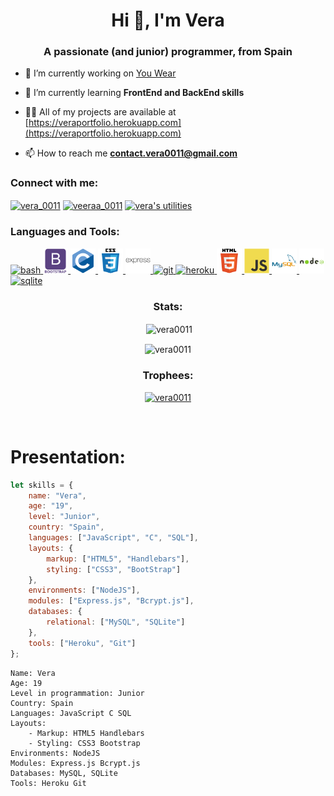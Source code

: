<h1 align="center">Hi 👋, I'm Vera</h1>
<h3 align="center">A passionate (and junior) programmer, from Spain</h3>

- 🔭 I’m currently working on [You Wear](https://github.com/YouWear)

- 🌱 I’m currently learning **FrontEnd and BackEnd skills**

- 👨‍💻 All of my projects are available at [https://veraportfolio.herokuapp.com](https://veraportfolio.herokuapp.com)

- 📫 How to reach me **contact.vera0011@gmail.com**

<h3 align="left">Connect with me:</h3>
<p align="left">
<a href="https://twitter.com/vera_0011" target="blank"><img align="center" src="https://raw.githubusercontent.com/rahuldkjain/github-profile-readme-generator/master/src/images/icons/Social/twitter.svg" alt="vera_0011" height="30" width="40" /></a>
<a href="https://instagram.com/veeraa_0011" target="blank"><img align="center" src="https://raw.githubusercontent.com/rahuldkjain/github-profile-readme-generator/master/src/images/icons/Social/instagram.svg" alt="veeraa_0011" height="30" width="40" /></a>
<a href="https://www.youtube.com/c/vera's utilities" target="blank"><img align="center" src="https://raw.githubusercontent.com/rahuldkjain/github-profile-readme-generator/master/src/images/icons/Social/youtube.svg" alt="vera's utilities" height="30" width="40" /></a>
</p>

<h3 align="left">Languages and Tools:</h3>
<p align="left"> <a href="https://www.gnu.org/software/bash/" target="_blank"> <img src="https://www.vectorlogo.zone/logos/gnu_bash/gnu_bash-icon.svg" alt="bash" width="40" height="40"/> </a> <a href="https://getbootstrap.com" target="_blank"> <img src="https://raw.githubusercontent.com/devicons/devicon/master/icons/bootstrap/bootstrap-plain-wordmark.svg" alt="bootstrap" width="40" height="40"/> </a> <a href="https://www.cprogramming.com/" target="_blank"> <img src="https://raw.githubusercontent.com/devicons/devicon/master/icons/c/c-original.svg" alt="c" width="40" height="40"/> </a> <a href="https://www.w3schools.com/css/" target="_blank"> <img src="https://raw.githubusercontent.com/devicons/devicon/master/icons/css3/css3-original-wordmark.svg" alt="css3" width="40" height="40"/> </a> <a href="https://expressjs.com" target="_blank"> <img src="https://raw.githubusercontent.com/devicons/devicon/master/icons/express/express-original-wordmark.svg" alt="express" width="40" height="40"/> </a> <a href="https://git-scm.com/" target="_blank"> <img src="https://www.vectorlogo.zone/logos/git-scm/git-scm-icon.svg" alt="git" width="40" height="40"/> </a> <a href="https://heroku.com" target="_blank"> <img src="https://www.vectorlogo.zone/logos/heroku/heroku-icon.svg" alt="heroku" width="40" height="40"/> </a> <a href="https://www.w3.org/html/" target="_blank"> <img src="https://raw.githubusercontent.com/devicons/devicon/master/icons/html5/html5-original-wordmark.svg" alt="html5" width="40" height="40"/> </a> <a href="https://developer.mozilla.org/en-US/docs/Web/JavaScript" target="_blank"> <img src="https://raw.githubusercontent.com/devicons/devicon/master/icons/javascript/javascript-original.svg" alt="javascript" width="40" height="40"/> </a> <a href="https://www.mysql.com/" target="_blank"> <img src="https://raw.githubusercontent.com/devicons/devicon/master/icons/mysql/mysql-original-wordmark.svg" alt="mysql" width="40" height="40"/> </a> <a href="https://nodejs.org" target="_blank"> <img src="https://raw.githubusercontent.com/devicons/devicon/master/icons/nodejs/nodejs-original-wordmark.svg" alt="nodejs" width="40" height="40"/> </a> <a href="https://www.sqlite.org/" target="_blank"> <img src="https://www.vectorlogo.zone/logos/sqlite/sqlite-icon.svg" alt="sqlite" width="40" height="40"/> </a> </p>


<h3 align="center">Stats:</h3>
<p align="center">&nbsp;<img align="center" width="450px"src="https://github-readme-stats.vercel.app/api?username=vera0011&show_icons=true&locale=en&theme=merko" alt="vera0011" /></p>
<p align="center"><img align="center" width="450px" src="https://github-readme-stats.vercel.app/api/top-langs?username=vera0011&show_icons=true&locale=en&layout=compact" alt="vera0011" /></p>

<h3 align="center">Trophees:</h3>
<p align="center"> <a href="https://github.com/ryo-ma/github-profile-trophy"><img src="https://github-profile-trophy.vercel.app/?username=vera0011&theme=onedark&row=2&column=3" alt="vera0011" /></a> </p>
<p align="center"> <a href="https://twitter.com/" target="blank"><img src="https://img.shields.io/twitter/follow/?logo=twitter&style=for-the-badge" alt="" /></a> </p>

# __Presentation:__

``` js
let skills = {
    name: "Vera",
    age: "19",
    level: "Junior",
    country: "Spain",
    languages: ["JavaScript", "C", "SQL"],
    layouts: {
        markup: ["HTML5", "Handlebars"],
        styling: ["CSS3", "BootStrap"]
    },
    environments: ["NodeJS"],
    modules: ["Express.js", "Bcrypt.js"],
    databases: {
        relational: ["MySQL", "SQLite"]
    },
    tools: ["Heroku", "Git"]
};

```
```
Name: Vera
Age: 19
Level in programmation: Junior
Country: Spain
Languages: JavaScript C SQL
Layouts:
    - Markup: HTML5 Handlebars
    - Styling: CSS3 Bootstrap
Environments: NodeJS
Modules: Express.js Bcrypt.js
Databases: MySQL, SQLite
Tools: Heroku Git
```
